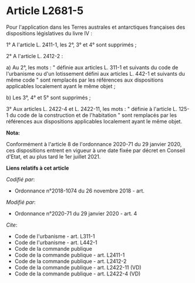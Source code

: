 # Article L2681-5

Pour l'application dans les Terres australes et antarctiques françaises des dispositions législatives du livre IV : 

1° A l'article L. 2411-1, les 2°, 3° et 4° sont supprimés ; 

2° A l'article L. 2412-2 : 

a) Au 2°, les mots : " définie aux articles L. 311-1 et suivants du code de l'urbanisme ou d'un lotissement défini aux
articles L. 442-1 et suivants du même code " sont remplacés par les références aux dispositions applicables localement ayant
le même objet ; 

b) Les 3°, 4° et 5° sont supprimés ; 

3° Aux articles L. 2422-4 et L. 2422-11, les mots : " définie à l'article    L. 125-1 du code de la construction et de
l'habitation " sont remplacés par les références aux dispositions applicables localement ayant le même objet.

**Nota:**

Conformément à l'article 8 de l'ordonnance 2020-71 du 29 janvier 2020, ces dispositions entrent en vigueur à une date fixée
par décret en Conseil d'Etat, et au plus tard le 1er juillet 2021.

**Liens relatifs à cet article**

_Codifié par_:

  - Ordonnance n°2018-1074 du 26 novembre 2018 - art.

_Modifié par_:

  - Ordonnance n°2020-71 du 29 janvier 2020 - art. 4

_Cite_:

  - Code de l'urbanisme - art. L311-1
  - Code de l'urbanisme - art. L442-1
  - Code de la commande publique
  - Code de la commande publique - art. L2411-1
  - Code de la commande publique - art. L2412-2
  - Code de la commande publique - art. L2422-11 (VD)
  - Code de la commande publique - art. L2422-4 (VD)
